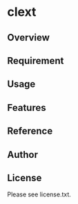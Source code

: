 # clext 

## Overview


## Requirement


## Usage


## Features


## Reference


## Author


## License

Please see license.txt.
